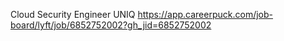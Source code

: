 Cloud Security Engineer UNIQ https://app.careerpuck.com/job-board/lyft/job/6852752002?gh_jid=6852752002


